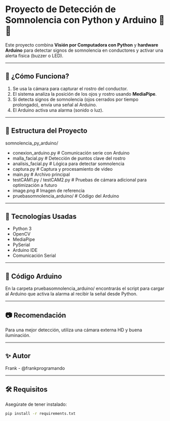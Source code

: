 # Proyecto de Detección de Somnolencia con Python y Arduino 🚗💤

Este proyecto combina **Visión por Computadora con Python** y **hardware Arduino** para detectar signos de somnolencia en conductores y activar una alerta física (buzzer o LED).

---

## 📸 ¿Cómo Funciona?

1. Se usa la cámara para capturar el rostro del conductor.
2. El sistema analiza la posición de los ojos y rostro usando **MediaPipe**.
3. Si detecta signos de somnolencia (ojos cerrados por tiempo prolongado), envía una señal al Arduino.
4. El Arduino activa una alarma (sonido o luz).

---

## 📁 Estructura del Proyecto
somnolencia_py_arduino/

- conexion_arduino.py # Comunicación serie con Arduino
- malla_facial.py # Detección de puntos clave del rostro
- analisis_facial.py # Lógica para detectar somnolencia
- captura.py # Captura y procesamiento de video
- main.py # Archivo principal
- testCAM1.py / testCAM2.py # Pruebas de cámara adicional para optimización a futuro
- image.png # Imagen de referencia
- pruebasomnolencia_arduino/ # Código del Arduino

---

## 🧠 Tecnologías Usadas

- Python 3
- OpenCV
- MediaPipe
- PySerial
- Arduino IDE
- Comunicación Serial

---

## 🤖 Código Arduino
En la carpeta pruebasomnolencia_arduino/ encontrarás el script para cargar al Arduino que activa la alarma al recibir la señal desde Python.

---

## 📷 Recomendación
Para una mejor detección, utiliza una cámara externa HD y buena iluminación.

---

## ✨ Autor
Frank - @frankprogramando

---
## 🛠 Requisitos

Asegúrate de tener instalado:

```bash
pip install -r requirements.txt




